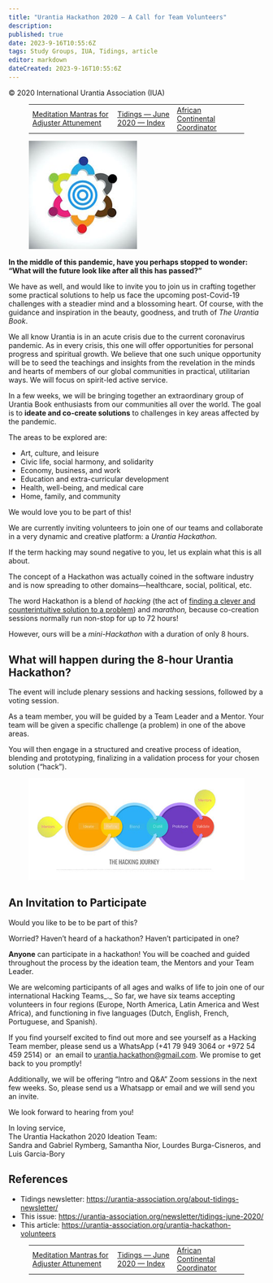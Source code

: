 ```yaml
---
title: "Urantia Hackathon 2020 — A Call for Team Volunteers"
description: 
published: true
date: 2023-9-16T10:55:6Z
tags: Study Groups, IUA, Tidings, article
editor: markdown
dateCreated: 2023-9-16T10:55:6Z
---
```


<p class="v-card v-sheet theme--light gray lighten-3 px-2">© 2020 International Urantia Association (IUA)</p>
<figure class="table chapter-navigator">
  <table>
    <tbody>
      <tr>
        <td>
        <a href="/en/article/IUA_Tidings/IUA_2020_meditation_mantras">
          <span class="mdi mdi-arrow-left-drop-circle"></span><span class="pl-2">Meditation Mantras for Adjuster Attunement</span>
        </a>
        </td>
        <td>
        <a href="/en/index/articles_iua_tidings#tidings-june-2020">
          <span class="mdi mdi-book-open-variant"></span><span class="pl-2">Tidings — June 2020 — Index</span>
        </a>
        </td>
        <td>
        <a href="/en/article/IUA_Tidings/IUA_2020_african_continental_coordinator">
          <span class="pr-2">African Continental Coordinator</span><span class="mdi mdi-arrow-right-drop-circle"></span>
        </a>
        </td>
      </tr>
    </tbody>
  </table>
</figure>


<figure id="Figure_1" class="image urantiapedia image-style-align-left">
<img src="/image/article/IUA_Tidings/Hackathon01.jpg">
</figure>

**In the middle of this pandemic, have you perhaps stopped to wonder: “What will the future look like after all this has passed?”** 

We have as well, and would like to invite you to join us in crafting together some practical solutions to help us face the upcoming post-Covid-19 challenges with a steadier mind and a blossoming heart. Of course, with the guidance and inspiration in the beauty, goodness, and truth of _The Urantia Book_.   

We all know Urantia is in an acute crisis due to the current coronavirus pandemic. As in every crisis, this one will offer opportunities for personal progress and spiritual growth. We believe that one such unique opportunity will be to seed the teachings and insights from the revelation in the minds and hearts of members of our global communities in practical, utilitarian ways. We will focus on spirit-led active service.  

In a few weeks, we will be bringing together an extraordinary group of Urantia Book enthusiasts from our communities all over the world. The goal is to **ideate and co-create solutions** to challenges in key areas affected by the pandemic. 

The areas to be explored are: 

- Art, culture, and leisure 
- Civic life, social harmony, and solidarity 
- Economy, business, and work 
- Education and extra-curricular development 
- Health, well-being, and medical care 
- Home, family, and community 

We would love you to be part of this! 

We are currently inviting volunteers to join one of our teams and collaborate in a very dynamic and creative platform: a _Urantia Hackathon_. 

If the term hacking may sound negative to you, let us explain what this is all about. 

The concept of a Hackathon was actually coined in the software industry and is now spreading to other domains—healthcare, social, political, etc. 

The word Hackathon is a blend of _hacking_ (the act of [finding a clever and counterintuitive solution to a problem](https://www.lifehack.org/articles/productivity/hacking-any-different-from-creative-solution.html)) and _marathon,_ because co-creation sessions normally run non-stop for up to 72 hours!  

However, ours will be a _mini-Hackathon_ with a duration of only 8 hours. 

## What will happen during the 8-hour Urantia Hackathon? 

The event will include plenary sessions and hacking sessions, followed by a voting session. 

As a team member, you will be guided by a Team Leader and a Mentor. Your team will be given a specific challenge (a problem) in one of the above areas. 

You will then engage in a structured and creative process of ideation, blending and prototyping, finalizing in a validation process for your chosen solution (“hack”). 

<figure id="Figure_2" class="image urantiapedia">
<img src="/image/article/IUA_Tidings/hacking_journey.jpg">
</figure>

## An Invitation to Participate 

Would you like to be to be part of this? 

Worried? Haven’t heard of a hackathon? Haven’t participated in one? 

**Anyone** can participate in a hackathon! You will be coached and guided throughout the process by the ideation team, the Mentors and your Team Leader. 

We are welcoming participants of all ages and walks of life to join one of our international Hacking Teams_._ So far, we have six teams accepting volunteers in four regions (Europe, North America, Latin America and West Africa), and functioning in five languages (Dutch, English, French, Portuguese, and Spanish).  

If you find yourself excited to find out more and see yourself as a Hacking Team member, please send us a WhatsApp (+41 79 949 3064 or +972 54 459 2514) or  an email to [urantia.hackathon@gmail.com](mailto:urantia.hackathon@gmail.com). We promise to get back to you promptly!  

Additionally, we will be offering “Intro and Q&A” Zoom sessions in the next few weeks. So, please send us a Whatsapp or email and we will send you an invite. 

We look forward to hearing from you! 

In loving service,   
The Urantia Hackathon 2020 Ideation Team:   
Sandra and Gabriel Rymberg, Samantha Nior, Lourdes Burga-Cisneros, and Luis Garcia-Bory

## References

- Tidings newsletter: https://urantia-association.org/about-tidings-newsletter/
- This issue: https://urantia-association.org/newsletter/tidings-june-2020/
- This article: https://urantia-association.org/urantia-hackathon-volunteers

<figure class="table chapter-navigator">
  <table>
    <tbody>
      <tr>
        <td>
        <a href="/en/article/IUA_Tidings/IUA_2020_meditation_mantras">
          <span class="mdi mdi-arrow-left-drop-circle"></span><span class="pl-2">Meditation Mantras for Adjuster Attunement</span>
        </a>
        </td>
        <td>
        <a href="/en/index/articles_iua_tidings#tidings-june-2020">
          <span class="mdi mdi-book-open-variant"></span><span class="pl-2">Tidings — June 2020 — Index</span>
        </a>
        </td>
        <td>
        <a href="/en/article/IUA_Tidings/IUA_2020_african_continental_coordinator">
          <span class="pr-2">African Continental Coordinator</span><span class="mdi mdi-arrow-right-drop-circle"></span>
        </a>
        </td>
      </tr>
    </tbody>
  </table>
</figure>
